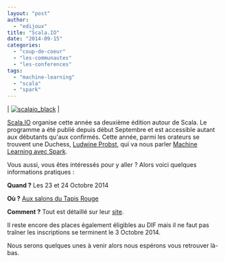 ```yaml
---
layout: "post"
author: 
  - "edijoux"
title: "Scala.IO"
date: "2014-09-15"
categories: 
  - "coup-de-coeur"
  - "les-communautes"
  - "les-conferences"
tags: 
  - "machine-learning"
  - "scala"
  - "spark"
---
```


| [![scalaio_black](/assets/2014/09/2014-09-15-scala-io/scalaio_black-300x150.png)](/assets/2014/09/2014-09-15-scala-io/scalaio_black.png) |

[Scala.IO](http://scala.io/ "Scala.IO") organise cette année sa deuxième édition autour de Scala. Le programme a été publié depuis début Septembre et est accessible autant aux débutants qu'aux confirmés. Cette année, parmi les orateurs se trouvent une Duchess, [Ludwine Probst](https://twitter.com/@nivdul), qui va nous parler [Machine Learning avec Spark](http://scala.io/speakers.html#/3130c80d7ebf93b0fe78e034fdb2a6cd0a76fb38).

Vous aussi, vous êtes intéressés pour y aller ? Alors voici quelques informations pratiques :

**Quand ?** Les 23 et 24 Octobre 2014

**Où ?** [Aux salons du Tapis Rouge](http://scala.io/venue.html)

**Comment ?** Tout est détaillé sur leur [site](http://scala.io/).

Il reste encore des places également éligibles au DIF mais il ne faut pas traîner les inscriptions se terminent le 3 Octobre 2014.

Nous serons quelques unes à venir alors nous espérons vous retrouver là-bas.
